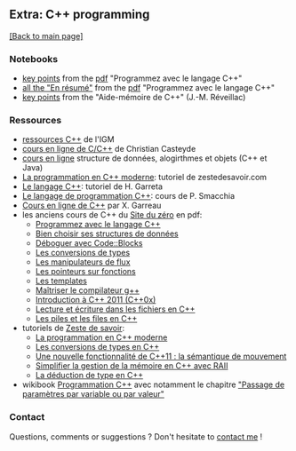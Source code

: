 ## Extra: C++ programming

[[Back to main page]](../index.md)

### Notebooks
- [key points](https://github.com/mariezufferey/CAS_ADS/blob/master/extra/notebooks/cpp_summary_notebook.ipynb) from the [pdf](http://user.oc-static.com/pdf/11406-programmez-avec-le-langage-c.pdf) "Programmez avec le langage C++"
- [all the "En résumé"](https://github.com/mariezufferey/CAS_ADS/blob/master/extra/notebooks/cpp_en_resume_notebook.ipynb) from the [pdf](http://user.oc-static.com/pdf/11406-programmez-avec-le-langage-c.pdf) "Programmez avec le langage C++"
- [key points](https://github.com/mariezufferey/CAS_ADS/blob/master/extra/notebooks/cpp_aide_memoire_notebook.ipynb) from the "Aide-mémoire de C++" (J.-M. Réveillac)


### Ressources

- [ressources C++](http://www-igm.univ-mlv.fr/~dr/C_CPP_index.html) de l'IGM 
- [cours en ligne de C/C++](http://casteyde.christian.free.fr/cpp/cours/online/book1.html) de Christian Casteyde
- [cours en ligne](https://emse.fr/~boissier/enseignement/c/LATEX-WWW/SEMESTER-II/COURS-CPP/) structure de données, alogirthmes et objets (C++ et Java) 
- [La programmation en C++ moderne](cpp/la-programmation-en-c-moderne.pdf): tutoriel de zestedesavoir.com
- [Le langage C++](cpp/polyCpp_garreta): tutoriel de H. Garreta
- [Le langage de programmation C++](cpp/CPP_Cours_smacchia): cours de P. Smacchia
- [Cours en ligne de C++](http://www.xgarreau.org/aide/devel/cpp) par X. Garreau
- les anciens cours de C++ du [Site du zéro](https://openclassrooms.com/fr/old-courses-pdf) en pdf:
  - [Programmez avec le langage C++](http://user.oc-static.com/pdf/11406-programmez-avec-le-langage-c.pdf)
  - [Bien choisir ses structures de données](http://user.oc-static.com/pdf/624658-c-bien-choisir-ses-structures-de-donnees.pdf)
  - [Déboguer avec Code::Blocks](http://user.oc-static.com/pdf/544477-c-deboguer-avec-code-blocks.pdf)
  - [Les conversions de types](http://user.oc-static.com/pdf/100540-c-les-conversions-de-types.pdf)
  - [Les manipulateurs de flux](http://user.oc-static.com/pdf/31034-c-les-manipulateurs-de-flux.pdf)
  - [Les pointeurs sur fonctions](http://user.oc-static.com/pdf/178617-c-les-pointeurs-sur-fonctions.pdf)
  - [Les templates](http://user.oc-static.com/pdf/36523-c-les-templates.pdf)
  - [Maîtriser le compilateur g++](http://user.oc-static.com/pdf/499712-c-maitriser-le-compilateur-g.pdf)
  - [Introduction à C++ 2011 (C++0x)](http://user.oc-static.com/pdf/497647-introduction-a-c-2011-c-0x.pdf)
  - [Lecture et écriture dans les fichiers en C++](http://user.oc-static.com/pdf/36367-lecture-et-ecriture-dans-les-fichiers-en-c.pdf)
  - [Les piles et les files en C++](http://user.oc-static.com/pdf/33398-les-piles-et-les-files-en-c.pdf)
- tutoriels de [Zeste de savoir](http://zestedesavoir.com):
  - [La programmation en C++ moderne](https://zestedesavoir.com/tutoriels/822/la-programmation-en-c-moderne/)
  - [Les conversions de types en C++](https://zestedesavoir.com/tutoriels/553/les-conversions-de-types-en-c/)
  - [Une nouvelle fonctionnalité de C++11 : la sémantique de mouvement](https://zestedesavoir.com/tutoriels/496/une-nouvelle-fonctionnalite-de-c-11-la-semantique-de-mouvement/)
  - [Simplifier la gestion de la mémoire en C++ avec RAII](https://zestedesavoir.com/tutoriels/460/simplifier-la-gestion-de-la-memoire-en-c-avec-raii/)
  - [La déduction de type en C++](https://zestedesavoir.com/tutoriels/474/la-deduction-de-type-en-c/)
- wikibook [Programmation C++](https://fr.wikibooks.org/wiki/Programmation_C-C%2B%2B) avec notamment le chapitre ["Passage de paramètres par variable ou par valeur"](https://fr.wikibooks.org/wiki/Programmation_C-C%2B%2B/Passage_de_param%C3%A8tres_par_variable_ou_par_valeur)


### Contact
Questions, comments or suggestions ? Don't hesitate to [contact me](mailto:zufferey.marie@bluewin.ch) !

<!--### Off-topic advertising
Last but most importantly, support the [GRAAL](http://graal-defenseanimale.org) !
-->

